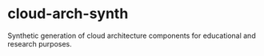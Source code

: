 # cloud-arch-synth
Synthetic generation of cloud architecture components for educational and research purposes.
